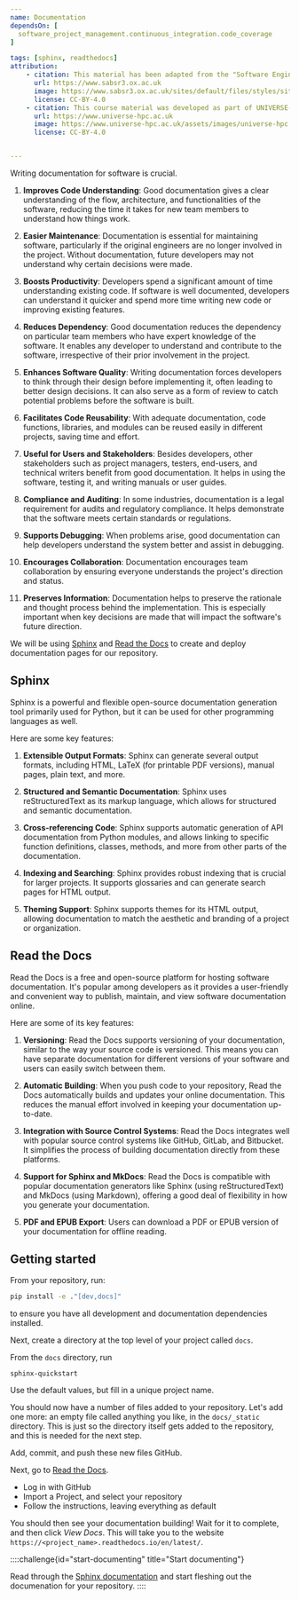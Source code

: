 ```yaml
---
name: Documentation
dependsOn: [
  software_project_management.continuous_integration.code_coverage
]

tags: [sphinx, readthedocs]
attribution: 
    - citation: This material has been adapted from the "Software Engineering" module of the SABS R³ Center for Doctoral Training.
      url: https://www.sabsr3.ox.ac.uk
      image: https://www.sabsr3.ox.ac.uk/sites/default/files/styles/site_logo/public/styles/site_logo/public/sabsr3/site-logo/sabs_r3_cdt_logo_v3_111x109.png
      license: CC-BY-4.0
    - citation: This course material was developed as part of UNIVERSE-HPC, which is funded through the SPF ExCALIBUR programme under grant number EP/W035731/1 
      url: https://www.universe-hpc.ac.uk
      image: https://www.universe-hpc.ac.uk/assets/images/universe-hpc.png
      license: CC-BY-4.0


---
```



Writing documentation for software is crucial.

1. **Improves Code Understanding**: Good documentation gives a clear understanding of the flow, architecture, and functionalities of the software, reducing the time it takes for new team members to understand how things work.

1. **Easier Maintenance**: Documentation is essential for maintaining software, particularly if the original engineers are no longer involved in the project. Without documentation, future developers may not understand why certain decisions were made.

1. **Boosts Productivity**: Developers spend a significant amount of time understanding existing code. If software is well documented, developers can understand it quicker and spend more time writing new code or improving existing features.

1. **Reduces Dependency**: Good documentation reduces the dependency on particular team members who have expert knowledge of the software. It enables any developer to understand and contribute to the software, irrespective of their prior involvement in the project.

1. **Enhances Software Quality**: Writing documentation forces developers to think through their design before implementing it, often leading to better design decisions. It can also serve as a form of review to catch potential problems before the software is built.

1. **Facilitates Code Reusability**: With adequate documentation, code functions, libraries, and modules can be reused easily in different projects, saving time and effort.

1. **Useful for Users and Stakeholders**: Besides developers, other stakeholders such as project managers, testers, end-users, and technical writers benefit from good documentation. It helps in using the software, testing it, and writing manuals or user guides.

1. **Compliance and Auditing**: In some industries, documentation is a legal requirement for audits and regulatory compliance. It helps demonstrate that the software meets certain standards or regulations.

1. **Supports Debugging**: When problems arise, good documentation can help developers understand the system better and assist in debugging.

1. **Encourages Collaboration**: Documentation encourages team collaboration by ensuring everyone understands the project's direction and status.

1. **Preserves Information**: Documentation helps to preserve the rationale and thought process behind the implementation. This is especially important when key decisions are made that will impact the software's future direction.

We will be using [Sphinx](https://www.sphinx-doc.org/en/master/) and [Read the Docs](https://readthedocs.org/) to create and deploy documentation pages for our repository.


## Sphinx

Sphinx is a powerful and flexible open-source documentation generation tool primarily used for Python, but it can be used for other programming languages as well.

Here are some key features:

1. **Extensible Output Formats**: Sphinx can generate several output formats, including HTML, LaTeX (for printable PDF versions), manual pages, plain text, and more.

1. **Structured and Semantic Documentation**: Sphinx uses reStructuredText as its markup language, which allows for structured and semantic documentation.

1. **Cross-referencing Code**: Sphinx supports automatic generation of API documentation from Python modules, and allows linking to specific function definitions, classes, methods, and more from other parts of the documentation.

1. **Indexing and Searching**: Sphinx provides robust indexing that is crucial for larger projects. It supports glossaries and can generate search pages for HTML output.

1. **Theming Support**: Sphinx supports themes for its HTML output, allowing documentation to match the aesthetic and branding of a project or organization.


## Read the Docs

Read the Docs is a free and open-source platform for hosting software documentation.
It's popular among developers as it provides a user-friendly and convenient way to publish, maintain, and view software documentation online.

Here are some of its key features:

1. **Versioning**: Read the Docs supports versioning of your documentation, similar to the way your source code is versioned. This means you can have separate documentation for different versions of your software and users can easily switch between them.

1. **Automatic Building**: When you push code to your repository, Read the Docs automatically builds and updates your online documentation. This reduces the manual effort involved in keeping your documentation up-to-date.

1. **Integration with Source Control Systems**: Read the Docs integrates well with popular source control systems like GitHub, GitLab, and Bitbucket. It simplifies the process of building documentation directly from these platforms.

1. **Support for Sphinx and MkDocs**: Read the Docs is compatible with popular documentation generators like Sphinx (using reStructuredText) and MkDocs (using Markdown), offering a good deal of flexibility in how you generate your documentation.

1. **PDF and EPUB Export**: Users can download a PDF or EPUB version of your documentation for offline reading.


## Getting started

From your repository, run:

~~~ bash
pip install -e ."[dev,docs]"
~~~

to ensure you have all development and documentation dependencies installed.

Next, create a directory at the top level of your project called `docs`.

From the `docs` directory, run

~~~
sphinx-quickstart
~~~

Use the default values, but fill in a unique project name.

You should now have a number of files added to your repository.
Let's add one more: an empty file called anything you like, in the `docs/_static` directory.
This is just so the directory itself gets added to the repository, and this is needed for the next step.

Add, commit, and push these new files GitHub.

Next, go to [Read the Docs](https://readthedocs.org/).

- Log in with GitHub
- Import a Project, and select your repository
- Follow the instructions, leaving everything as default

You should then see your documentation building!
Wait for it to complete, and then click *View Docs*.
This will take you to the website `https://<project_name>.readthedocs.io/en/latest/`.

::::challenge{id="start-documenting" title="Start documenting"}

Read through the [Sphinx documentation](https://www.sphinx-doc.org/en/master/) and start fleshing out the documenation for your repository.
::::
